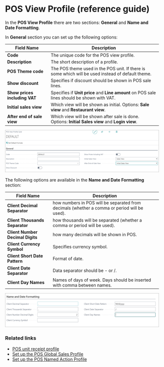 # POS View Profile (reference guide)

In the **POS View Profile** there are two sections: **General** and **Name and Date Formatting**.

In **General** section you can set up the following options:

| Field Name      | Description |
| ----------- | ----------- |
| **Code**       | The unique code for the POS view profile.   |
| **Description**   | The short description of a profile.        |
| **POS Theme code**  | The POS theme used in the POS unit. If there is some which will be used instead of default theme. |
| **Show discount** | Specifies if discount should be shown in POS sale lines. |
| **Show prices including VAT** | Specifies if **Unit price** and **Line amount** on POS sale lines should be shown with VAT. |
| **Initial sales view** | Which view will be shown as initial. Options: **Sale view** and **Restaurant view**. |
| **After end of sale view** | Which view will be shown after sale is done. Options: **Initial Sales view** and **Login view**. |


![generalview](../images/Pos%20view%20-%20general.PNG)

The following options are available in the **Name and Date Formatting** section:

| Field Name      | Description |
| ----------- | ----------- |
| **Client Decimal Separator**       | how numbers in POS will be separated from decimals (whether a comma or period will be used).     |
| **Client Thousands Separator**   | how thousands will be separated (whether a comma or period will be used).        |
| **Client Number Decimal Digits**  | how many decimals will be shown in POS. |
| **Client Currency Symbol** | Specifies currency symbol. |
| **Client Short Date Pattern** |  Format of date. |
| **Client Date Separator** |  Data separator should be - or /. |
| **Client Day Names** |  Names of days of week. Days should be inserted with comma between names. |

![nameanddate](../images/Name%20and%20date.PNG)

### Related links

- [POS unit receipt profile](POS_unit_Receipt_profile.md)
- [Set up the POS Global Sales Profile](../howto/POS_Global.md)
- [Set up the POS Named Action Profile](../howto/Named_Action_Code.md)